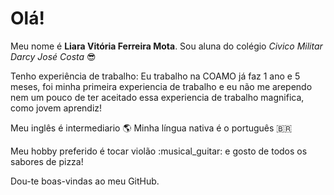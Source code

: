 # Olá!

Meu nome é **Liara Vitória Ferreira Mota**. Sou aluna do colégio *Civico Militar Darcy José Costa* :sunglasses:

Tenho experiência de trabalho:
Eu trabalho na COAMO já faz 1 ano e 5 meses, foi minha primeira experiencia de trabalho e eu não me arependo nem um pouco de ter aceitado essa experiencia de trabalho magnifica, como jovem aprendiz!

Meu inglês é intermediario :earth_americas:
Minha língua nativa é o português :brazil:

Meu hobby preferido é tocar violão :musical_guitar: e gosto de todos os sabores de pizza!

Dou-te boas-vindas ao meu GitHub.
